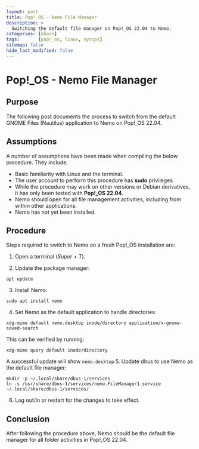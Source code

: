```yaml
---
layout: post
title: Pop!_OS - Nemo File Manager
description: >
  Switching the default file manager on Pop!_OS 22.04 to Nemo.
categories: [kbase]
tags:       [pop!_os, linux, sysops]
sitemap: false
hide_last_modified: false
---
```

# Pop!_OS - Nemo File Manager

## Purpose
The following post documents the process to switch from the default GNOME Files (Nautilus) application to Nemo on Pop!_OS 22.04.

## Assumptions
A number of assumptions have been made when compiling the below procedure. They include:
+ Basic familiarity with Linux and the terminal.
+ The user account to perform this procedure has **sudo** privileges.
+ While the procedure may work on other versions or Debian derivatives, it has only been tested with **Pop!_OS 22.04**.
+ Nemo should open for all file management activities, including from within other applications.
+ Nemo has not yet been installed.

## Procedure
Steps required to switch to Nemo on a fresh Pop!_OS installation are:
1. Open a terminal (*Super + T*).

2. Update the package manager:  
```
apt update
```
3. Install Nemo:  
```
sudo apt install nemo
```
4. Set Nemo as the default application to handle directories:  
```
xdg-mime default nemo.desktop inode/directory application/x-gnome-saved-search
```
This can be verified by running:  
```
xdg-mime query default inode/directory
```
A successful update will show `nemo.desktop`
5. Update dbus to use Nemo as the default file manager:  
```
mkdir -p ~/.local/share/dbus-1/services
ln -s /usr/share/dbus-1/services/nemo.FileManager1.service ~/.local/share/dbus-1/services/
```
6. Log out/in or restart for the changes to take effect.

## Conclusion
After following the procedure above, Nemo should be the default file manager for all folder activities in Pop!_OS 22.04.